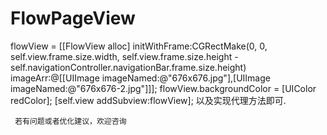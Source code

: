 # FlowPageView
 flowView = [[FlowView alloc] initWithFrame:CGRectMake(0, 0, self.view.frame.size.width, self.view.frame.size.height  - self.navigationController.navigationBar.frame.size.height) imageArr:@[[UIImage imageNamed:@"676x676.jpg"],[UIImage imageNamed:@"676x676-2.jpg"]]];
    flowView.backgroundColor = [UIColor redColor];
    [self.view addSubview:flowView];
     以及实现代理方法即可.
     
     
     
     
     若有问题或者优化建议，欢迎咨询

